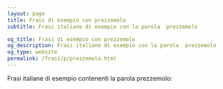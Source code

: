 ```yaml
---
layout: page
title: Frasi di esempio con prezzemolo 
subtitle: Frasi italiane di esempio con la parola  prezzemolo

og_title: Frasi di esempio con prezzemolo 
og_description: Frasi italiane di esempio con la parola  prezzemolo
og_type: website
permalink: /frasi/p/prezzemolo.html
---
```


Frasi italiane di esempio contenenti la parola prezzemolo:



